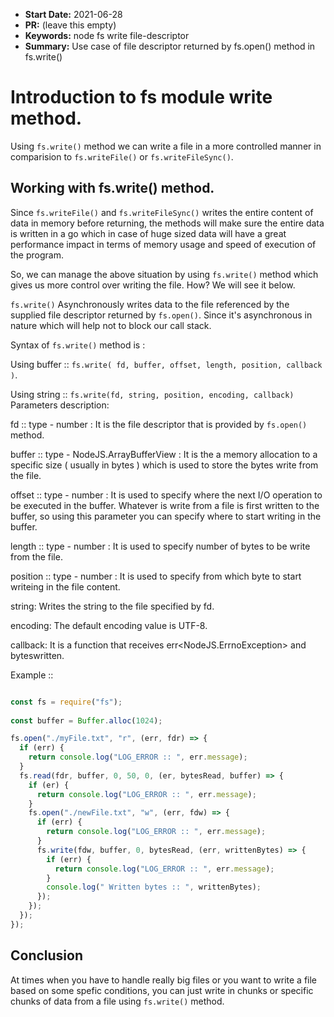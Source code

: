 * **Start Date:** 2021-06-28
* **PR:** (leave this empty)
* **Keywords:** node fs write file-descriptor
* **Summary:** Use case of file descriptor returned by fs.open() method in fs.write()

# Introduction to fs module write method.

Using `fs.write()` method we can write a file in a more controlled manner in comparision to `fs.writeFile()` or `fs.writeFileSync()`.

## Working with fs.write() method.

Since `fs.writeFile()` and `fs.writeFileSync()` writes the entire content of data in memory before returning, the methods will make sure the entire data is written in a go which in case of huge sized data will have a great performance impact in terms of memory usage and speed of execution of the program.

So, we can manage the above situation by using `fs.write()` method which gives us more control over writing the file. How? We will see it below.

`fs.write()` Asynchronously writes data to the file referenced by the supplied file descriptor returned by `fs.open()`. Since it's asynchronous in nature which will help not to block our call stack.

Syntax of `fs.write()` method is :

  Using buffer ::
  `fs.write( fd, buffer, offset, length, position, callback )`.

  Using string ::
  `fs.write(fd, string, position, encoding, callback)`
Parameters description:

fd :: type - number : It is the file descriptor that is provided by `fs.open()` method.

buffer :: type - NodeJS.ArrayBufferView : It is the a memory allocation to a specific size ( usually in bytes ) which is used to store the bytes write from the file.

offset :: type - number : It is used to specify where the next I/O operation to be executed in the buffer. Whatever is write from a file is first written to the buffer, so using this parameter you can specify where to start writing in the buffer.

length :: type - number : It is used to specify number of bytes to be write from the file.

position :: type - number : It is used to specify from which byte to start writeing in the file content.

string: Writes the string to the file specified by fd.

encoding: The default encoding value is UTF-8.

callback: It is a function that receives err<NodeJS.ErrnoException> and byteswritten<number>.

Example ::

```js

const fs = require("fs");
 
const buffer = Buffer.alloc(1024);

fs.open("./myFile.txt", "r", (err, fdr) => {
  if (err) {
    return console.log("LOG_ERROR :: ", err.message);
  }
  fs.read(fdr, buffer, 0, 50, 0, (er, bytesRead, buffer) => {
    if (er) {
      return console.log("LOG_ERROR :: ", err.message);
    }
    fs.open("./newFile.txt", "w", (err, fdw) => {
      if (err) {
        return console.log("LOG_ERROR :: ", err.message);
      }
      fs.write(fdw, buffer, 0, bytesRead, (err, writtenBytes) => {
        if (err) {
          return console.log("LOG_ERROR :: ", err.message);
        }
        console.log(" Written bytes :: ", writtenBytes);
      });
    });
  });
});

```
## Conclusion

At times when you have to handle really big files or you want to write a file based on some spefic conditions, you can just write in chunks or specific chunks of data from a file using `fs.write()` method.
